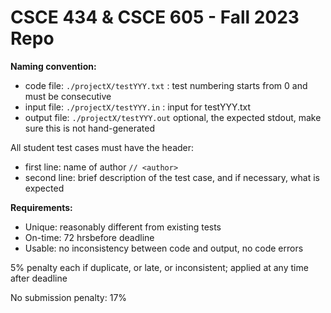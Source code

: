 # CSCE 434 &amp; CSCE 605 - Fall 2023 Repo

**Naming convention:**

* code file: `./projectX/testYYY.txt` : test numbering starts from 0 and must be consecutive
* input file: `./projectX/testYYY.in` : input for testYYY.txt
* output file: `./projectX/testYYY.out` optional, the expected stdout, make sure this is not hand-generated

All student test cases must have the header: 
* first line: name of author `// <author>`
* second line: brief description of the test case, and if necessary, what is expected


**Requirements:**
* Unique: reasonably different from existing tests
* On-time: 72 hrsbefore deadline 
* Usable: no inconsistency between code and output, no code errors

5% penalty each if duplicate, or late, or inconsistent; applied at any time after deadline

No submission penalty: 17%
